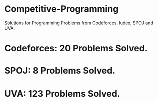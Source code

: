 # Competitive-Programming
Solutions for Programming Problems from Codeforces, Iudex, SPOJ and UVA.

# Codeforces: 20 Problems Solved.
# SPOJ: 8 Problems Solved.
# UVA: 123 Problems Solved.
